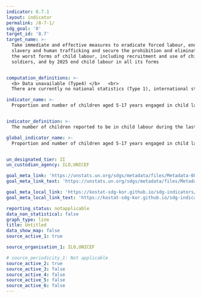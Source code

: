 ```yaml
---
indicator: 8.7.1
layout: indicator
permalink: /8-7-1/
sdg_goal: '8'
target_id: '8.7'
target_name: >-
  Take immediate and effective measures to eradicate forced labour, end modern
  slavery and human trafficking and secure the prohibition and elimination of
  the worst forms of child labour, including recruitment and use of child
  soldiers, and by 2025 end child labour in all its forms


computation_definitions: >-
  <b> Data unavailable (Type4) </b>   <br>
  There are currently no national statistics (Type 1), international statistics (Type 2), or alternative national statistics (Type 3) available. The Data of Type 1, type 2, or type 3 can be also included in case of temporary unavailability.

indicator_name: >-
  Proportion and number of children aged 5‑17 years engaged in child labour, by sex and age


indicator_definition: >-
  The number of children reported to be in child labour during the last week. 

global_indicator_name: >-
  Proportion and number of children aged 5‑17 years engaged in child labour, by sex and age


un_designated_tier: II
un_custodian_agency: ILO,UNICEF

goal_meta_link: 'https://unstats.un.org/sdgs/metadata/files/Metadata-08-07-01.pdf'
goal_meta_link_text: 'https://unstats.un.org/sdgs/metadata/files/Metadata-08-07-01.pdf'

goal_meta_local_link: 'https://kostat-sdg-kor.github.io/sdg-indicators/public/data/Metadata-08-07-01_ENG.pdf'
goal_meta_local_link_text: 'https://kostat-sdg-kor.github.io/sdg-indicators/public/data/Metadata-08-07-01_ENG.pdf'

reporting_status: notapplicable
data_non_statistical: false
graph_type: line
title: Untitled
data_show_map: false
source_active_1: true

source_organisation_1: ILO,UNICEF

# source_periodicity_1: Not applicable
source_active_2: true
source_active_3: false
source_active_4: false
source_active_5: false
source_active_6: false
---
```

